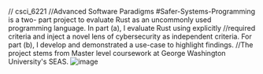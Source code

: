 // csci_6221
//Advanced Software Paradigms
#Safer-Systems-Programming is a two- part project to evaluate Rust as an uncommonly used programming language. In part (a), I evaluate Rust using explicitly
//required criteria and inject a novel lens of cybersecurity as independent criteria. For part (b), I develop and demonstrated a use-case to highlight findings.
//The project stems from Master level coursework at George Washington University's SEAS.
![image](https://user-images.githubusercontent.com/74839431/173249102-820e8cbd-24b8-48ab-88a3-184c55de7795.png)
